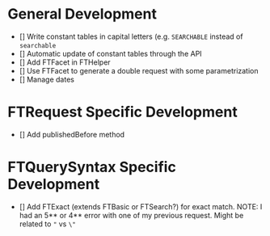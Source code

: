 # General Development
- [] Write constant tables in capital letters (e.g. `SEARCHABLE` instead of `searchable`
- [] Automatic update of constant tables through the API
- [] Add FTFacet in FTHelper
- [] Use FTFacet to generate a double request with some parametrization
- [] Manage dates

# FTRequest Specific Development
- [] Add publishedBefore method


# FTQuerySyntax Specific Development
- [] Add FTExact (extends FTBasic or FTSearch?) for exact match. NOTE: I had an 5** or 4** error with one of my previous request. Might be related to `"` vs `\"`
